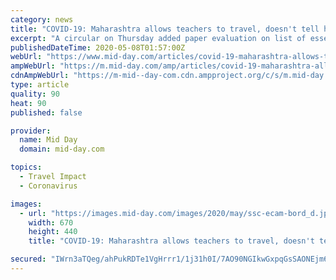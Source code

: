 ```yaml
---
category: news
title: "COVID-19: Maharashtra allows teachers to travel, doesn't tell how"
excerpt: "A circular on Thursday added paper evaluation on list of essential services and urged teachers to travel to work for it"
publishedDateTime: 2020-05-08T01:57:00Z
webUrl: "https://www.mid-day.com/articles/covid-19-maharashtra-allows-teachers-to-travel-doesnt-tell-how/22772238"
ampWebUrl: "https://m.mid-day.com/amp/articles/covid-19-maharashtra-allows-teachers-to-travel-doesnt-tell-how/22772238"
cdnAmpWebUrl: "https://m-mid--day-com.cdn.ampproject.org/c/s/m.mid-day.com/amp/articles/covid-19-maharashtra-allows-teachers-to-travel-doesnt-tell-how/22772238"
type: article
quality: 90
heat: 90
published: false

provider:
  name: Mid Day
  domain: mid-day.com

topics:
  - Travel Impact
  - Coronavirus

images:
  - url: "https://images.mid-day.com/images/2020/may/ssc-ecam-bord_d.jpg"
    width: 670
    height: 440
    title: "COVID-19: Maharashtra allows teachers to travel, doesn't tell how"

secured: "IWrn3aTQeg/ahPukRDTe1VgHrrr1/1j31h0I/7AO90NGIkwGxpqGsSAONEjm6ws9GLr6hGcoDnDux35hxpLlNdxG1EqGcKQQI216RFytVz3BOTCEij6IOfgCUWE3TE+VdS75kwWxlmZ/YOO1GcENit89oJmOmEjrYyGjKNYYmmE2CYV1zboA3+b19VH4FE8bkDqWfqjm7yayVMqnN8+7GAlvH2qENTaqqaW+NV1d3vE5LtW7O+6XcqS02GEDOnWDjVPDlCh4wA4RbBq1Qc3pBeKbe8LuzaVoZE9GCzeVi7qLfn1dvp4HFM/BxAECMoh1;gLCES52QnSaojSCBZScbjQ=="
---
```


